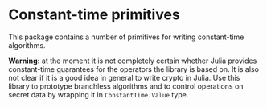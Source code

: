 # Constant-time primitives

This package contains a number of primitives for writing constant-time algorithms.

**Warning:** at the moment it is not completely certain whether Julia provides constant-time guarantees for the operators the library is based on. It is also not clear if it is a good idea in general to write crypto in Julia. Use this library to prototype branchless algorithms and to control operations on secret data by wrapping it in `ConstantTime.Value` type.
